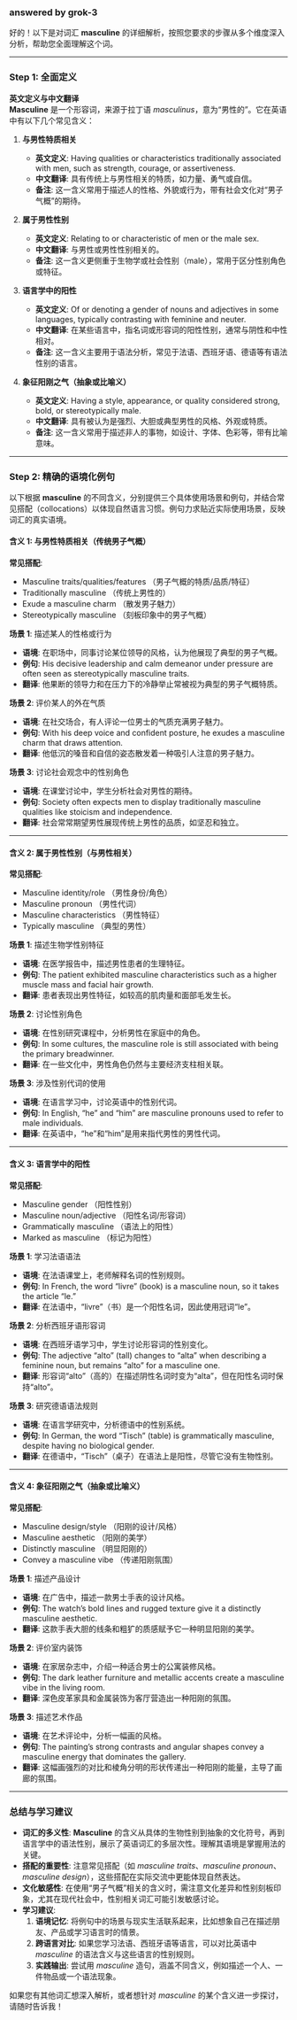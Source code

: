 ### answered by grok-3
好的！以下是对词汇 **masculine** 的详细解析，按照您要求的步骤从多个维度深入分析，帮助您全面理解这个词。

---

### Step 1: 全面定义

**英文定义与中文翻译**  
**Masculine** 是一个形容词，来源于拉丁语 *masculinus*，意为“男性的”。它在英语中有以下几个常见含义：

1. **与男性特质相关**  
   - **英文定义**: Having qualities or characteristics traditionally associated with men, such as strength, courage, or assertiveness.  
   - **中文翻译**: 具有传统上与男性相关的特质，如力量、勇气或自信。  
   - **备注**: 这一含义常用于描述人的性格、外貌或行为，带有社会文化对“男子气概”的期待。

2. **属于男性性别**  
   - **英文定义**: Relating to or characteristic of men or the male sex.  
   - **中文翻译**: 与男性或男性性别相关的。  
   - **备注**: 这一含义更侧重于生物学或社会性别（male），常用于区分性别角色或特征。

3. **语言学中的阳性**  
   - **英文定义**: Of or denoting a gender of nouns and adjectives in some languages, typically contrasting with feminine and neuter.  
   - **中文翻译**: 在某些语言中，指名词或形容词的阳性性别，通常与阴性和中性相对。  
   - **备注**: 这一含义主要用于语法分析，常见于法语、西班牙语、德语等有语法性别的语言。

4. **象征阳刚之气（抽象或比喻义）**  
   - **英文定义**: Having a style, appearance, or quality considered strong, bold, or stereotypically male.  
   - **中文翻译**: 具有被认为是强烈、大胆或典型男性的风格、外观或特质。  
   - **备注**: 这一含义常用于描述非人的事物，如设计、字体、色彩等，带有比喻意味。

---

### Step 2: 精确的语境化例句

以下根据 **masculine** 的不同含义，分别提供三个具体使用场景和例句，并结合常见搭配（collocations）以体现自然语言习惯。例句力求贴近实际使用场景，反映词汇的真实语境。

#### 含义 1: 与男性特质相关（传统男子气概）
**常见搭配**:  
- Masculine traits/qualities/features （男子气概的特质/品质/特征）  
- Traditionally masculine （传统上男性的）  
- Exude a masculine charm （散发男子魅力）  
- Stereotypically masculine （刻板印象中的男子气概）

**场景 1**: 描述某人的性格或行为  
- **语境**: 在职场中，同事讨论某位领导的风格，认为他展现了典型的男子气概。  
- **例句**: His decisive leadership and calm demeanor under pressure are often seen as stereotypically masculine traits.  
- **翻译**: 他果断的领导力和在压力下的冷静举止常被视为典型的男子气概特质。  

**场景 2**: 评价某人的外在气质  
- **语境**: 在社交场合，有人评论一位男士的气质充满男子魅力。  
- **例句**: With his deep voice and confident posture, he exudes a masculine charm that draws attention.  
- **翻译**: 他低沉的嗓音和自信的姿态散发着一种吸引人注意的男子魅力。  

**场景 3**: 讨论社会观念中的性别角色  
- **语境**: 在课堂讨论中，学生分析社会对男性的期待。  
- **例句**: Society often expects men to display traditionally masculine qualities like stoicism and independence.  
- **翻译**: 社会常常期望男性展现传统上男性的品质，如坚忍和独立。

---

#### 含义 2: 属于男性性别（与男性相关）
**常见搭配**:  
- Masculine identity/role （男性身份/角色）  
- Masculine pronoun （男性代词）  
- Masculine characteristics （男性特征）  
- Typically masculine （典型的男性）

**场景 1**: 描述生物学性别特征  
- **语境**: 在医学报告中，描述男性患者的生理特征。  
- **例句**: The patient exhibited masculine characteristics such as a higher muscle mass and facial hair growth.  
- **翻译**: 患者表现出男性特征，如较高的肌肉量和面部毛发生长。  

**场景 2**: 讨论性别角色  
- **语境**: 在性别研究课程中，分析男性在家庭中的角色。  
- **例句**: In some cultures, the masculine role is still associated with being the primary breadwinner.  
- **翻译**: 在一些文化中，男性角色仍然与主要经济支柱相关联。  

**场景 3**: 涉及性别代词的使用  
- **语境**: 在语言学习中，讨论英语中的性别代词。  
- **例句**: In English, “he” and “him” are masculine pronouns used to refer to male individuals.  
- **翻译**: 在英语中，“he”和“him”是用来指代男性的男性代词。

---

#### 含义 3: 语言学中的阳性
**常见搭配**:  
- Masculine gender （阳性性别）  
- Masculine noun/adjective （阳性名词/形容词）  
- Grammatically masculine （语法上的阳性）  
- Marked as masculine （标记为阳性）

**场景 1**: 学习法语语法  
- **语境**: 在法语课堂上，老师解释名词的性别规则。  
- **例句**: In French, the word “livre” (book) is a masculine noun, so it takes the article “le.”  
- **翻译**: 在法语中，“livre”（书）是一个阳性名词，因此使用冠词“le”。  

**场景 2**: 分析西班牙语形容词  
- **语境**: 在西班牙语学习中，学生讨论形容词的性别变化。  
- **例句**: The adjective “alto” (tall) changes to “alta” when describing a feminine noun, but remains “alto” for a masculine one.  
- **翻译**: 形容词“alto”（高的）在描述阴性名词时变为“alta”，但在阳性名词时保持“alto”。  

**场景 3**: 研究德语语法规则  
- **语境**: 在语言学研究中，分析德语中的性别系统。  
- **例句**: In German, the word “Tisch” (table) is grammatically masculine, despite having no biological gender.  
- **翻译**: 在德语中，“Tisch”（桌子）在语法上是阳性，尽管它没有生物性别。

---

#### 含义 4: 象征阳刚之气（抽象或比喻义）
**常见搭配**:  
- Masculine design/style （阳刚的设计/风格）  
- Masculine aesthetic （阳刚的美学）  
- Distinctly masculine （明显阳刚的）  
- Convey a masculine vibe （传递阳刚氛围）

**场景 1**: 描述产品设计  
- **语境**: 在广告中，描述一款男士手表的设计风格。  
- **例句**: The watch’s bold lines and rugged texture give it a distinctly masculine aesthetic.  
- **翻译**: 这款手表大胆的线条和粗犷的质感赋予它一种明显阳刚的美学。  

**场景 2**: 评价室内装饰  
- **语境**: 在家居杂志中，介绍一种适合男士的公寓装修风格。  
- **例句**: The dark leather furniture and metallic accents create a masculine vibe in the living room.  
- **翻译**: 深色皮革家具和金属装饰为客厅营造出一种阳刚的氛围。  

**场景 3**: 描述艺术作品  
- **语境**: 在艺术评论中，分析一幅画的风格。  
- **例句**: The painting’s strong contrasts and angular shapes convey a masculine energy that dominates the gallery.  
- **翻译**: 这幅画强烈的对比和棱角分明的形状传递出一种阳刚的能量，主导了画廊的氛围。

---

### 总结与学习建议
- **词汇的多义性**: **Masculine** 的含义从具体的生物性别到抽象的文化符号，再到语言学中的语法性别，展示了英语词汇的多层次性。理解其语境是掌握用法的关键。  
- **搭配的重要性**: 注意常见搭配（如 *masculine traits*、*masculine pronoun*、*masculine design*），这些搭配在实际交流中更能体现自然表达。  
- **文化敏感性**: 在使用“男子气概”相关的含义时，需注意文化差异和性别刻板印象，尤其在现代社会中，性别相关词汇可能引发敏感讨论。  
- **学习建议**:  
  1. **语境记忆**: 将例句中的场景与现实生活联系起来，比如想象自己在描述朋友、产品或学习语言时的情景。  
  2. **跨语言对比**: 如果您学习法语、西班牙语等语言，可以对比英语中 *masculine* 的语法含义与这些语言的性别规则。  
  3. **实践输出**: 尝试用 *masculine* 造句，涵盖不同含义，例如描述一个人、一件物品或一个语法现象。

如果您有其他词汇想深入解析，或者想针对 *masculine* 的某个含义进一步探讨，请随时告诉我！
